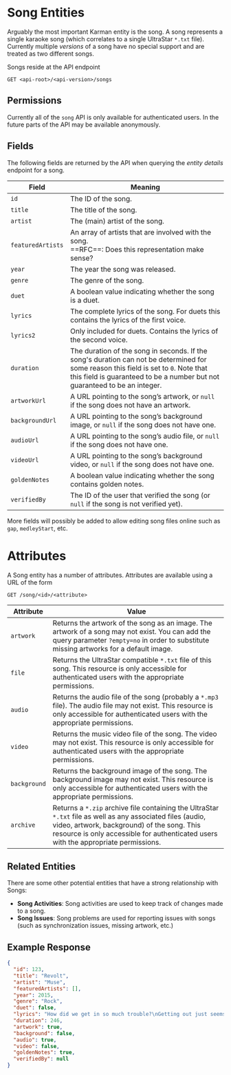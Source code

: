 # Song Entities

Arguably the most important Karman entity is the song. A song represents a single karaoke song (which correlates to a single UltraStar `*.txt` file). Currently multiple *versions* of a song have no special support and are treated as two different songs.

Songs reside at the API endpoint

```http
GET <api-root>/<api-version>/songs
```

## Permissions

Currently all of the `song` API is only available for authenticated users. In the future parts of the API may be available anonymously.

## Fields

The following fields are returned by the API when querying the *entity details* endpoint for a song.

| Field             | Meaning                                                      |
| ----------------- | ------------------------------------------------------------ |
| `id`              | The ID of the song.                                          |
| `title`           | The title of the song.                                       |
| `artist`          | The (main) artist of the song.                               |
| `featuredArtists` | An array of artists that are involved with the song.<br />==RFC==: Does this representation make sense? |
| `year`            | The year the song was released.                              |
| `genre`           | The genre of the song.                                       |
| `duet`            | A boolean value indicating whether the song is a duet.       |
| `lyrics`          | The complete lyrics of the song. For duets this contains the lyrics of the first voice. |
| `lyrics2`         | Only included for duets. Contains the lyrics of the second voice. |
| `duration`        | The duration of the song in seconds. If the song's duration can not be determined for some reason this field is set to `0`. Note that this field is guaranteed to be a number but not guaranteed to be an integer. |
| `artworkUrl`      | A URL pointing to the song’s artwork, or `null` if the song does not have an artwork. |
| `backgroundUrl`   | A URL pointing to the song’s background image, or `null` if the song does not have one. |
| `audioUrl`        | A URL pointing to the song’s audio file, or `null` if the song does not have one. |
| `videoUrl`        | A URL pointing to the song’s background video, or `null` if the song does not have one. |
| `goldenNotes`     | A boolean value indicating whether the song contains golden notes. |
| `verifiedBy`      | The ID of the user that verified the song (or `null` if the song is not verified yet). |

More fields will possibly be added to allow editing song files online such as `gap`, `medleyStart`, etc.


# Attributes

A Song entity has a number of attributes. Attributes are available using a URL of the form

```http
GET /song/<id>/<attribute>
```

| Attribute    | Value                                                        |
| ------------ | ------------------------------------------------------------ |
| `artwork`    | Returns the artwork of the song as an image. The artwork of a song may not exist. You can add the query parameter `?empty=no` in order to substitute missing artworks for a default image. |
| `file`       | Returns the UltraStar compatible `*.txt` file of this song. This resource is only accessible for authenticated users with the appropriate permissions. |
| `audio`      | Returns the audio file of the song (probably a `*.mp3` file). The audio file may not exist. This resource is only accessible for authenticated users with the appropriate permissions. |
| `video`      | Returns the music video file of the song. The video may not exist. This resource is only accessible for authenticated users with the appropriate permissions. |
| `background` | Returns the background image of the song. The background image may not exist. This resource is only accessible for authenticated users with the appropriate permissions. |
| `archive`    | Returns a `*.zip` archive file containing the UltraStar `*.txt` file as well as any associated files (audio, video, artwork, background) of the song. This resource is only accessible for authenticated users with the appropriate permissions. |

## Related Entities

There are some other potential entities that have a strong relationship with Songs:

- **Song Activities**: Song activities are used to keep track of changes made to a song.
- **Song Issues**: Song problems are used for reporting issues with songs (such as synchronization issues, missing artwork, etc.)

## Example Response

```json
{
  "id": 123,
  "title": "Revolt",
  "artist": "Muse",
  "featuredArtists": [],
  "year": 2015,
  "genre": "Rock",
  "duet": false,
  "lyrics": "How did we get in so much trouble?\nGetting out just seems impossible\n...",
  "duration": 246,
  "artwork": true,
  "background": false,
  "audio": true,
  "video": false,
  "goldenNotes": true,
  "verifiedBy": null
}
```